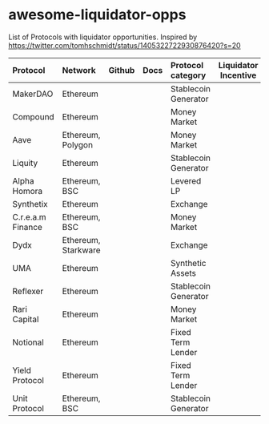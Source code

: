 # awesome-liquidator-opps


List of Protocols with liquidator opportunities. Inspired by https://twitter.com/tomhschmidt/status/1405322722930876420?s=20

| Protocol           | Network                  | Github   | Docs  | Protocol category      |Liquidator Incentive|
|:-------------------|:------------------------ |:---------|:------|:-----------------------|--------------------|
|MakerDAO            |Ethereum                  |          |       |Stablecoin Generator    ||
|Compound            |Ethereum                  |          |       |Money Market            ||
|Aave                |Ethereum, Polygon         |          |       |Money Market            ||
|Liquity             |Ethereum                  |          |       |Stablecoin Generator    ||
|Alpha Homora        |Ethereum, BSC             |          |       |Levered LP              ||
|Synthetix           |Ethereum                  |          |       |Exchange                ||
|C.r.e.a.m Finance   |Ethereum, BSC             |          |       |Money Market            ||
|Dydx                |Ethereum, Starkware       |          |       |Exchange                ||
|UMA                 |Ethereum                  |          |       |Synthetic Assets        ||
|Reflexer            |Ethereum                  |          |       |Stablecoin Generator    ||
|Rari Capital        |Ethereum                  |          |       |Money Market            ||
|Notional            |Ethereum                  |          |       |Fixed Term Lender       ||
|Yield Protocol      |Ethereum                  |          |       |Fixed Term Lender       ||
|Unit Protocol       |Ethereum, BSC             |          |       |Stablecoin Generator    ||